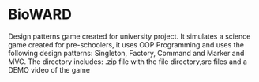 # BioWARD
Design patterns game created for university project. It simulates a science game created for pre-schoolers, it uses OOP Programming and uses the following design patterns:
Singleton, Factory, Command and Marker and MVC.
The directory includes: .zip file with the file directory,src files and a DEMO video of the game
